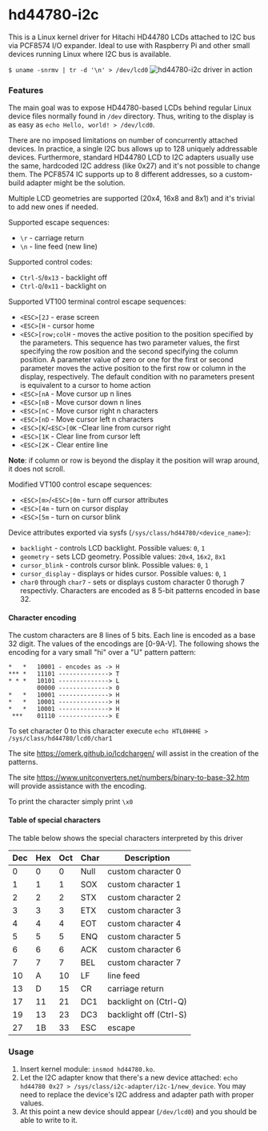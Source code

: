 # hd44780-i2c
This is a Linux kernel driver for Hitachi HD44780 LCDs attached to I2C bus via PCF8574 I/O expander. Ideal to use with Raspberry Pi and other small devices running Linux where I2C bus is available.

`$ uname -snrmv | tr -d '\n' > /dev/lcd0`
![hd44780-i2c driver in action](http://i.imgur.com/ct9uiRb.jpg)

### Features
The main goal was to expose HD44780-based LCDs behind regular Linux device files normally found in `/dev` directory. Thus, writing to the display is as easy as `echo Hello, world! > /dev/lcd0`.

There are no imposed limitations on number of concurrently attached devices. In practice, a single I2C bus allows up to 128 uniquely addressable devices. Furthermore, standard HD44780 LCD to I2C adapters usually use the same, hardcoded I2C address (like 0x27) and it's not possible to change them. The PCF8574 IC supports up to 8 different addresses, so a custom-build adapter might be the solution.

Multiple LCD geometries are supported (20x4, 16x8 and 8x1) and it's trivial to add new ones if needed.

Supported escape sequences:
* `\r` - carriage return
* `\n` - line feed (new line)

Supported control codes:
* `Ctrl-S`/`0x13` - backlight off
* `Ctrl-Q`/`0x11` - backlight on

Supported VT100 terminal control escape sequences:
* `<ESC>[2J` - erase screen
* `<ESC>[H` - cursor home
* `<ESC>[row;colH` - moves the active position to the position specified by the parameters. This sequence has two parameter values, the first specifying the row position and the second specifying the column position. A parameter value of zero or one for the first or second parameter moves the active position to the first row or column in the display, respectively. The default condition with no parameters present is equivalent to a cursor to home action
* `<ESC>[nA` - Move cursor up n lines
* `<ESC>[nB` - Move cursor down n lines
* `<ESC>[nC` - Move cursor right n characters
* `<ESC>[nD` - Move cursor left n characters
* `<ESC>[K`/`<ESC>[0K` -Clear line from cursor right
* `<ESC>[1K` - Clear line from cursor left
* `<ESC>[2K` - Clear entire line

**Note**: if column or row is beyond the display it the position will wrap around, it does not scroll.

Modified VT100 control escape sequences:
* `<ESC>[m>`/`<ESC>[0m` - turn off cursor attributes
* `<ESC>[4m` - turn on cursor display
* `<ESC>[5m` - turn on cursor blink
    
Device attributes exported via sysfs (`/sys/class/hd44780/<device_name>`):
* `backlight` - controls LCD backlight. Possible values: `0`, `1`
* `geometry` - sets LCD geometry. Possible values: `20x4`, `16x2`, `8x1`
* `cursor_blink` - controls cursor blink. Possible values: `0`, `1`
* `cursor_display` - displays or hides cursor. Possible values: `0`, `1`
* `char0` through `char7` - sets or displays custom character 0 thorugh 7 respectivly.  Characters are encoded as 8 5-bit patterns encoded in base 32.

#### Character encoding

The custom characters are 8 lines of 5 bits.  Each line is encoded as a base 32 digit.  The values of the encodings are [0-9A-V].  The following shows the encoding for a vary small "hi" over a "U" pattern pattern:

```
*   *   10001 - encodes as -> H
*** *   11101 --------------> T
* * *   10101 --------------> L
        00000 --------------> 0
*   *   10001 --------------> H
*   *   10001 --------------> H
*   *   10001 --------------> H
 ***    01110 --------------> E
```
To set character 0 to this character execute `echo HTL0HHHE > /sys/class/hd44780/lcd0/char1`

The site https://omerk.github.io/lcdchargen/ will assist in the creation of the patterns.

The site https://www.unitconverters.net/numbers/binary-to-base-32.htm will provide assistance with the encoding.

To print the character simply print `\x0`

#### Table of special characters

The table below shows the special characters interpreted by this driver

| Dec | Hex | Oct | Char | Description |
| --- | --- | --- | ---- | ----------- |
|  0  |  0  |  0  | Null | custom character 0 |
|  1  |  1  |  1  | SOX  | custom character 1 |
|  2  |  2  |  2  | STX  | custom character 2 |
|  3  |  3  |  3  | ETX  | custom character 3 |
|  4  |  4  |  4  | EOT  | custom character 4 |
|  5  |  5  |  5  | ENQ  | custom character 5 |
|  6  |  6  |  6  | ACK  | custom character 6 |
|  7  |  7  |  7  | BEL  | custom character 7 |
| 10  |  A  | 10  |  LF  | line feed          |
| 13  |  D  | 15  |  CR  | carriage return    |
| 17  | 11  | 21  | DC1  | backlight on (Ctrl-Q) |
| 19  | 13  | 23  | DC3  | backlight off (Ctrl-S) |
| 27  | 1B  | 33  | ESC  | escape             |

### Usage
1. Insert kernel module: `insmod hd44780.ko`.
2. Let the I2C adapter know that there's a new device attached: `echo hd44780 0x27 > /sys/class/i2c-adapter/i2c-1/new_device`.
You may need to replace the device's I2C address and adapter path with proper values.
3. At this point a new device should appear (`/dev/lcd0`) and you should be able to write to it.
